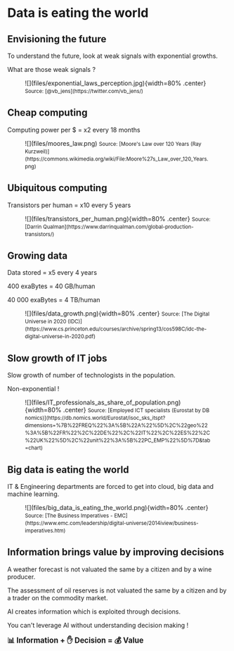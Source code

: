 # Data is eating the world 

## Envisioning the future

To understand the future, look at weak signals with exponential growths.

What are those weak signals ?

<figure markdown>
![](files/exponential_laws_perception.jpg){width=80% .center}
<figurecaption><small>Source: [@vb_jens](https://twitter.com/vb_jens/)</small></figurecaption>
</figure>

## Cheap computing

Computing power per $ = x2 every 18 months

<figure markdown>
![](files/moores_law.png)
<figurecaption><small>Source: [Moore's Law over 120 Years (Ray Kurzweil)](https://commons.wikimedia.org/wiki/File:Moore%27s_Law_over_120_Years.png)</small></figurecaption>
</figure>

## Ubiquitous computing

Transistors per human = x10 every 5 years

<figure markdown>
![](files/transistors_per_human.png){width=80% .center}
<figurecaption><small>Source: [Darrin Qualman](https://www.darrinqualman.com/global-production-transistors/)</small></figurecaption>
</figure>

## Growing data

Data stored = x5 every 4 years

400 exaBytes = 40 GB/human

40 000 exaBytes = 4 TB/human

<figure markdown>
![](files/data_growth.png){width=80% .center}
<figurecaption><small>Source: [The Digital Universe in 2020 (IDC)](https://www.cs.princeton.edu/courses/archive/spring13/cos598C/idc-the-digital-universe-in-2020.pdf)</small></figurecaption>
</figure>

## Slow growth of IT jobs

Slow growth of number of technologists in the population.

Non-exponential !

<figure markdown>
![](files/IT_professionals_as_share_of_population.png){width=80% .center}
<figurecaption><small>Source: [Employed ICT specialists (Eurostat by DB nomics)](https://db.nomics.world/Eurostat/isoc_sks_itspt?dimensions=%7B%22FREQ%22%3A%5B%22A%22%5D%2C%22geo%22%3A%5B%22FR%22%2C%22DE%22%2C%22IT%22%2C%22ES%22%2C%22UK%22%5D%2C%22unit%22%3A%5B%22PC_EMP%22%5D%7D&tab=chart)</small></figurecaption>
</figure>

## Big data is eating the world

IT & Engineering departments are forced to get into cloud, big data and machine learning.

<figure markdown>
![](files/big_data_is_eating_the_world.png){width=80% .center}
<figurecaption><small>Source: [The Business Imperatives - EMC](https://www.emc.com/leadership/digital-universe/2014iview/business-imperatives.htm)</small></figurecaption>
</figure>

## Information brings value by improving decisions

A weather forecast is not valuated the same by a citizen and by a wine producer.

The assessment of oil reserves is not valuated the same by a citizen and by a trader on the commodity market.

AI creates information which is exploited through decisions.

You can't leverage AI without understanding decision making !

<big>**📊 Information + ✋ Decision = 💰 Value**</big>
